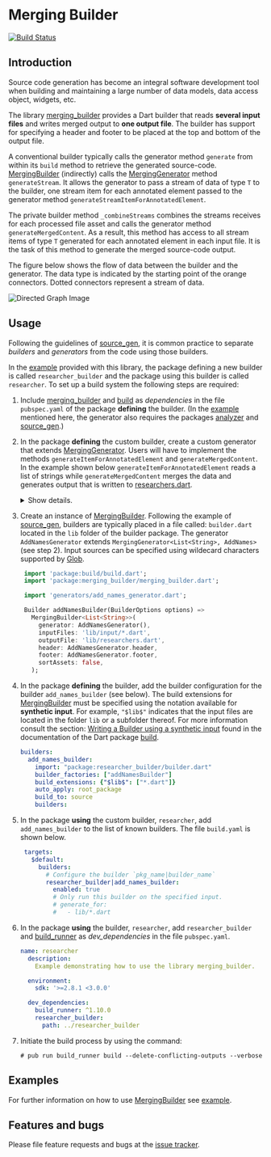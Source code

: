 
# Merging Builder
[![Build Status](https://travis-ci.com/simphotonics/merging_builder.svg?branch=master)](https://travis-ci.com/simphotonics/merging_builder)


## Introduction

Source code generation has become an integral software development tool when building and maintaining a large number of data models, data access object, widgets, etc.

The library [merging_builder] provides a Dart builder that reads **several input files** and writes merged output to **one output file**. The builder has support for specifying a header and footer to be placed at the top and bottom of the output file.

A conventional builder typically calls the generator method `generate` from within its `build` method to retrieve the generated source-code. [MergingBuilder] (indirectly) calls the [MergingGenerator] method `generateStream`. It allows the generator to pass a stream of data of type `T` to the builder, one stream item for each annotated element passed to the generator method `generateStreamItemForAnnotatedElement`.

The private builder method `_combineStreams` combines the streams receives for each processed file asset and calls the generator method `generateMergedContent`. As a result, this method has access to all stream items of type `T` generated for each annotated element in each input file. It is the task of this method to generate the merged source-code output.

The figure below shows the flow of data between the builder and the generator. The data type is indicated by the starting point of the orange connectors. Dotted connectors represent a stream of data.


![Directed Graph Image](https://raw.githubusercontent.com/simphotonics/merging_builder/master/images/merging_builder.svg?sanitize=true)


## Usage

Following the guidelines of [source_gen], it is common practice to separate *builders* and *generators* from the code using those builders.

In the [example] provided with this library, the package defining a new builder is called `researcher_builder` and the package using this builder is called `researcher`. To set up a build system the following steps are required:

1. Include [merging_builder] and [build] as *dependencies* in the file `pubspec.yaml` of the package **defining** the builder. (In the [example] mentioned here, the generator also requires the packages [analyzer] and [source_gen].)

2. In the package **defining** the custom builder, create a custom generator that extends [MergingGenerator]. Users will have to implement the methods `generateItemForAnnotatedElement` and `generateMergedContent`. In the example shown below `generateItemForAnnotatedElement` reads a list of strings while `generateMergedContent` merges the data and generates output that is written to [researchers.dart].
   <details> <summary> Show details. </summary>

    ```Dart
    import 'dart:async';
    import 'package:analyzer/dart/element/element.dart';
    import 'package:build/src/builder/build_step.dart';
    import 'package:merging_builder/merging_builder.dart';
    import 'package:merging_builder/src/annotations/add_names.dart';
    import 'package:source_gen/source_gen.dart';
    import 'package:quote_buffer/quote_buffer.dart';

    /// Reads numbers from annotated classes and emits the sum.
    class AddNamesGenerator extends MergingGenerator<List<String>, AddNames> {
      /// Portion of source code included at the top of the generated file.
      /// Should be specified as header when constructing the merging builder.
      static String get header {
        return '/// Added names.';
      }

      /// Portion of source code included at the very bottom of the generated file.
      /// Should be specified as [footer] when constructing the merging builder.
      static String get footer {
        return '/// This is the footer.';
      }

      @override
      List<String> generateStreamItemForAnnotatedElement(
        Element element,
        ConstantReader annotation,
        BuildStep buildStep,
      ) {
        final List<String> result = [];
        if (element is ClassElement) {
          final nameObjects =
              element.getField('names')?.computeConstantValue()?.toListValue();
          if (nameObjects != null) {
            for (final nameObj in nameObjects) {
              result.add(nameObj.toStringValue());
            }
            return result;
          }
        }
        return null;
      }

      /// Returns merged content.
      @override
      FutureOr<String> generateMergedContent(Stream<List<String>> stream) async {
        final b = QuoteBuffer();
        int i = 0;
        final List<List<String>> allNames = [];
        // Iterate over stream:
        await for (final names in stream) {
          b.write('final name$i = [');
          b.writelnAllQ(names, separator2: ',');
          b.writeln('];');
          ++i;
          allNames.add(names);
        }

        b.writeln('');
        b.writeln('final List<List<String>> names = [');
        for (var names in allNames) {
          b.writeln('  [');
          b.writelnAllQ(names, separator2: ',');
          b.writeln('  ],');
        }
        b.writeln('];');
        return b.toString();
      }
    }
    ```

   </details>

3. Create an instance of [MergingBuilder]. Following the example of [source_gen], builders are typically placed in a file called: `builder.dart` located in the `lib` folder of the builder package. The generator `AddNamesGenerator` extends `MergingGenerator<List<String>, AddNames>` (see step 2). Input sources can
be specified using wildecard characters supported by [Glob].

    ```Dart
     import 'package:build/build.dart';
     import 'package:merging_builder/merging_builder.dart';

     import 'generators/add_names_generator.dart';

     Builder addNamesBuilder(BuilderOptions options) =>
       MergingBuilder<List<String>>(
         generator: AddNamesGenerator(),
         inputFiles: 'lib/input/*.dart',
         outputFile: 'lib/researchers.dart',
         header: AddNamesGenerator.header,
         footer: AddNamesGenerator.footer,
         sortAssets: false,
       );
    ```

4. In the package **defining** the builder, add the builder configuration for the builder `add_names_builder` (see below). The build extensions for [MergingBuilder] must be specified using the notation available for **synthetic input**. For example, `"$lib$"` indicates that the
input files are located in the folder `lib` or a subfolder thereof.
For more information consult the section: [Writing a Builder using a synthetic input]
found in the documentation of the Dart package [build].

    ```Yaml
    builders:
      add_names_builder:
        import: "package:researcher_builder/builder.dart"
        builder_factories: ["addNamesBuilder"]
        build_extensions: {"$lib$": ["*.dart"]}
        auto_apply: root_package
        build_to: source
        builders:
    ```

5. In the package **using** the custom builder, `researcher`, add `add_names_builder` to the list of known builders. The file `build.yaml` is shown below.

    ```Yaml
     targets:
       $default:
         builders:
           # Configure the builder `pkg_name|builder_name`
           researcher_builder|add_names_builder:
             enabled: true
             # Only run this builder on the specified input.
             # generate_for:
             #   - lib/*.dart
    ```

6. In the package **using** the builder, `researcher`, add `researcher_builder` and [build_runner] as *dev_dependencies* in the file `pubspec.yaml`.

    ```Yaml
    name: researcher
      description:
        Example demonstrating how to use the library merging_builder.

      environment:
        sdk: '>=2.8.1 <3.0.0'

      dev_dependencies:
        build_runner: ^1.10.0
        researcher_builder:
          path: ../researcher_builder
    ```

7. Initiate the build process by using the command:
   ```console
   # pub run build_runner build --delete-conflicting-outputs --verbose
   ```

## Examples

For further information on how to use [MergingBuilder] see [example].

## Features and bugs

Please file feature requests and bugs at the [issue tracker].

[issue tracker]: https://github.com/simphotonics/generic_reader/issues

[analyzer]: https://pub.dev/packages/analyzer

[build]: https://pub.dev/packages/build

[build_runner]: https://pub.dev/packages/build_runner

[example]: example

[Generator]: https://pub.dev/documentation/source_gen/latest/source_gen/Generator-class.html

[GeneratorForAnnotation]: https://pub.dev/documentation/source_gen/latest/source_gen/GeneratorForAnnotation-class.html

[Glob]: https://pub.dev/packages/glob

[MergingBuilder]: https://pub.dev/documentation/merging_builder/latest/merging_builder/MergingBuilder-class.html

[merging_builder]: https://pub.dev/packages/merging_builder

[MergingGenerator]: https://pub.dev/documentation/merging_builder/latest/merging_builder/MergingGenerator-class.html

[researchers.dart]: https://github.com/simphotonics/merging_builder/blob/master/example/researcher/lib/researchers.dart

[source_gen]: https://pub.dev/packages/source_gen

[source_gen_test]: https://pub.dev/packages/source_gen_test

[Writing a Builder using a synthetic input]: https://github.com/dart-lang/build/blob/master/docs/writing_an_aggregate_builder.md#writing-the-builder-using-a-synthetic-input
